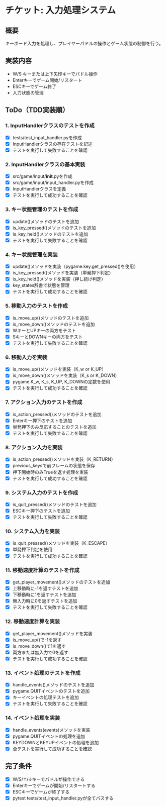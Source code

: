 # チケット: 入力処理システム

## 概要
キーボード入力を処理し、プレイヤーパドルの操作とゲーム状態の制御を行う。

## 実装内容
- W/S キーまたは上下矢印キーでパドル操作
- Enterキーでゲーム開始/リスタート
- ESCキーでゲーム終了
- 入力状態の管理

## ToDo（TDD実装順）

### 1. InputHandlerクラスのテストを作成
- [x] tests/test_input_handler.pyを作成
- [x] InputHandlerクラスの存在テストを記述
- [x] テストを実行して失敗することを確認

### 2. InputHandlerクラスの基本実装
- [x] src/game/input/__init__.pyを作成
- [x] src/game/input/input_handler.pyを作成
- [x] InputHandlerクラスを定義
- [x] テストを実行して成功することを確認

### 3. キー状態管理のテストを作成
- [x] update()メソッドのテストを追加
- [x] is_key_pressed()メソッドのテストを追加
- [x] is_key_held()メソッドのテストを追加
- [x] テストを実行して失敗することを確認

### 4. キー状態管理を実装
- [x] update()メソッドを実装（pygame.key.get_pressed()を使用）
- [x] is_key_pressed()メソッドを実装（単発押下判定）
- [x] is_key_held()メソッドを実装（押し続け判定）
- [x] key_states辞書で状態を管理
- [x] テストを実行して成功することを確認

### 5. 移動入力のテストを作成
- [x] is_move_up()メソッドのテストを追加
- [x] is_move_down()メソッドのテストを追加
- [x] WキーとUPキーの両方をテスト
- [x] SキーとDOWNキーの両方をテスト
- [x] テストを実行して失敗することを確認

### 6. 移動入力を実装
- [x] is_move_up()メソッドを実装（K_w or K_UP）
- [x] is_move_down()メソッドを実装（K_s or K_DOWN）
- [x] pygame.K_w, K_s, K_UP, K_DOWNの定数を使用
- [x] テストを実行して成功することを確認

### 7. アクション入力のテストを作成
- [x] is_action_pressed()メソッドのテストを追加
- [x] Enterキー押下のテストを追加
- [x] 単発押下のみ反応することのテストを追加
- [x] テストを実行して失敗することを確認

### 8. アクション入力を実装
- [x] is_action_pressed()メソッドを実装（K_RETURN）
- [x] previous_keysで前フレームの状態を保存
- [x] 押下開始時のみTrueを返す処理を実装
- [x] テストを実行して成功することを確認

### 9. システム入力のテストを作成
- [x] is_quit_pressed()メソッドのテストを追加
- [x] ESCキー押下のテストを追加
- [x] テストを実行して失敗することを確認

### 10. システム入力を実装
- [x] is_quit_pressed()メソッドを実装（K_ESCAPE）
- [x] 単発押下判定を使用
- [x] テストを実行して成功することを確認

### 11. 移動速度計算のテストを作成
- [x] get_player_movement()メソッドのテストを追加
- [x] 上移動時に-1を返すテストを追加
- [x] 下移動時に1を返すテストを追加
- [x] 無入力時に0を返すテストを追加
- [x] テストを実行して失敗することを確認

### 12. 移動速度計算を実装
- [x] get_player_movement()メソッドを実装
- [x] is_move_up()で-1を返す
- [x] is_move_down()で1を返す
- [x] 両方または無入力で0を返す
- [x] テストを実行して成功することを確認

### 13. イベント処理のテストを作成
- [x] handle_events()メソッドのテストを追加
- [x] pygame.QUITイベントのテストを追加
- [x] キーイベントの処理テストを追加
- [x] テストを実行して失敗することを確認

### 14. イベント処理を実装
- [x] handle_events(events)メソッドを実装
- [x] pygame.QUITイベントの処理を追加
- [x] KEYDOWNとKEYUPイベントの処理を追加
- [x] 全テストを実行して成功することを確認

## 完了条件
- [x] W/S/↑/↓キーでパドルが操作できる
- [x] Enterキーでゲームが開始/リスタートする
- [x] ESCキーでゲームが終了する
- [x] pytest tests/test_input_handler.pyが全てパスする